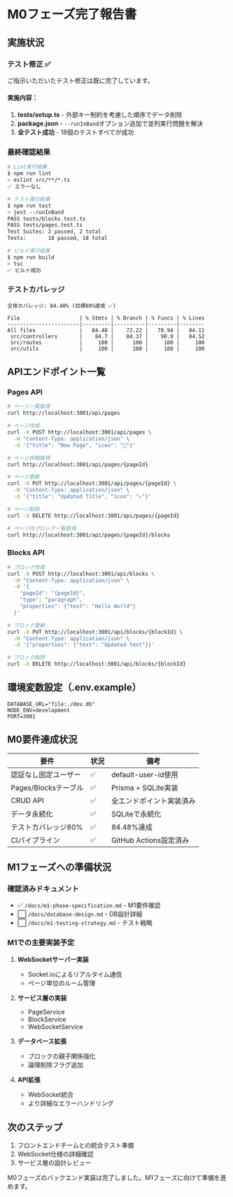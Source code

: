 # M0フェーズ完了報告書

## 実施状況

### テスト修正 ✅
ご指示いただいたテスト修正は既に完了しています。

#### 実施内容：
1. **tests/setup.ts** - 外部キー制約を考慮した順序でデータ削除
2. **package.json** - `--runInBand`オプション追加で並列実行問題を解決
3. **全テスト成功** - 18個のテストすべてが成功

### 最終確認結果
```bash
# Lint実行結果
$ npm run lint
> eslint src/**/*.ts
✅ エラーなし

# テスト実行結果  
$ npm run test
> jest --runInBand
PASS tests/blocks.test.ts
PASS tests/pages.test.ts
Test Suites: 2 passed, 2 total
Tests:       18 passed, 18 total

# ビルド実行結果
$ npm run build
> tsc
✅ ビルド成功
```

### テストカバレッジ
```
全体カバレッジ: 84.48% (目標80%達成 ✅)

File                   | % Stmts | % Branch | % Funcs | % Lines
-----------------------|---------|----------|---------|--------
All files              |   84.48 |    72.22 |   78.94 |   84.11
 src/controllers       |    84.7 |    84.37 |    90.9 |   84.52
 src/routes            |     100 |      100 |     100 |     100
 src/utils             |     100 |      100 |     100 |     100
```

## APIエンドポイント一覧

### Pages API

```bash
# ページ一覧取得
curl http://localhost:3001/api/pages

# ページ作成
curl -X POST http://localhost:3001/api/pages \
  -H "Content-Type: application/json" \
  -d '{"title": "New Page", "icon": "📄"}'

# ページ詳細取得
curl http://localhost:3001/api/pages/{pageId}

# ページ更新
curl -X PUT http://localhost:3001/api/pages/{pageId} \
  -H "Content-Type: application/json" \
  -d '{"title": "Updated Title", "icon": "✏️"}'

# ページ削除
curl -X DELETE http://localhost:3001/api/pages/{pageId}

# ページ内ブロック一覧取得
curl http://localhost:3001/api/pages/{pageId}/blocks
```

### Blocks API

```bash
# ブロック作成
curl -X POST http://localhost:3001/api/blocks \
  -H "Content-Type: application/json" \
  -d '{
    "pageId": "{pageId}",
    "type": "paragraph",
    "properties": {"text": "Hello World"}
  }'

# ブロック更新
curl -X PUT http://localhost:3001/api/blocks/{blockId} \
  -H "Content-Type: application/json" \
  -d '{"properties": {"text": "Updated text"}}'

# ブロック削除
curl -X DELETE http://localhost:3001/api/blocks/{blockId}
```

## 環境変数設定（.env.example）
```
DATABASE_URL="file:./dev.db"
NODE_ENV=development
PORT=3001
```

## M0要件達成状況

| 要件 | 状況 | 備考 |
|------|------|------|
| 認証なし固定ユーザー | ✅ | default-user-id使用 |
| Pages/Blocksテーブル | ✅ | Prisma + SQLite実装 |
| CRUD API | ✅ | 全エンドポイント実装済み |
| データ永続化 | ✅ | SQLiteで永続化 |
| テストカバレッジ80% | ✅ | 84.48%達成 |
| CIパイプライン | ✅ | GitHub Actions設定済み |

## M1フェーズへの準備状況

### 確認済みドキュメント
- ✅ `/docs/m1-phase-specification.md` - M1要件確認
- ⬜ `/docs/database-design.md` - DB設計詳細
- ⬜ `/docs/m1-testing-strategy.md` - テスト戦略

### M1での主要実装予定
1. **WebSocketサーバー実装**
   - Socket.ioによるリアルタイム通信
   - ページ単位のルーム管理

2. **サービス層の実装**
   - PageService
   - BlockService  
   - WebSocketService

3. **データベース拡張**
   - ブロックの親子関係強化
   - 論理削除フラグ追加

4. **API拡張**
   - WebSocket統合
   - より詳細なエラーハンドリング

## 次のステップ
1. フロントエンドチームとの統合テスト準備
2. WebSocket仕様の詳細確認
3. サービス層の設計レビュー

M0フェーズのバックエンド実装は完了しました。M1フェーズに向けて準備を進めます。